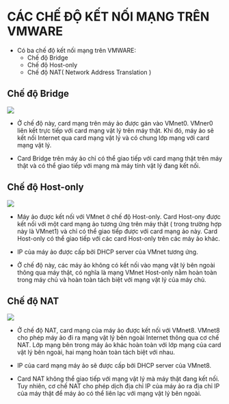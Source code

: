 # CÁC CHẾ ĐỘ KẾT NỐI MẠNG TRÊN VMWARE

- Có ba chế độ kết nối mạng trên VMWARE:
  <ul>
  <li> Chế độ Bridge</li>
  <li> Chế độ Host-only</li>
  <li> Chế độ NAT( Network Address Translation )</li>
  </ul>

## Chế độ Bridge

<img src="images/Bridge.png" />

- Ở chế độ này, card mạng trên máy ảo được gán vào VMnet0. VMner0 liên kết trực tiếp với card mạng vật lý trên máy thật. Khi đó, máy ảo sẽ kết nối Internet qua card mạng vật lý và có chung lớp mạng với card mạng vật lý.

- Card Bridge trên máy ảo chỉ có thể giao tiếp với card mạng thật trên máy thật và có thể giao tiếp với mạng mà máy tính vật lý đang kết nối.

## Chế độ Host-only

<img src="images/Host-only.png" />

- Máy ảo được kết nối với VMnet ở chế độ Host-only. Card Host-ony được kết nối với một card mạng ảo tương ứng trên máy thật ( trong trường hợp này là VMnet1) và chỉ có thể giao tiếp được với card mạng ảo này. Card Host-only có thể giao tiếp với các card Host-only trên các máy ảo khác.

- IP của máy ảo được cấp bởi DHCP server
của VMnet tương ứng.

- Ở chế độ này, các máy ảo không có kết nối vào mạng vật lý bên ngoài thông qua máy thật, có nghĩa là mạng VMnet Host-only nằm hoàn toàn trong máy chủ và hoàn toàn tách biệt với mạng vật lý của máy chủ.

## Chế độ NAT
 
<img src="images/NAT.png" />

- Ở chế độ NAT, card mạng của máy ảo được kết nối với VMnet8. VMnet8 cho phép máy ảo đi ra mạng vật lý bên ngoài Internet thông qua cơ chế NAT. Lớp mạng bên trong máy ảo khác hoàn toàn với lớp mạng của card vật lý bên ngoài, hai mạng hoàn toàn tách biệt với nhau. 

- IP của card mạng máy ảo sẽ được cấp bởi DHCP server của VMnet8. 

- Card NAT không thể giao tiếp với mạng vật lý mà máy thật đang kết nối. Tuy nhiên, cơ chế NAT cho phép dịch địa chỉ IP của máy ảo ra địa chỉ IP của máy thật để máy ảo có thể liên lạc với mạng vật lý bên ngoài.
   